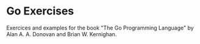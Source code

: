 # Go Exercises

Exercices and examples for the book "The Go Programming Language" by Alan A. A. Donovan and Brian W. Kernighan.
